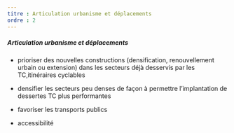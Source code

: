 ```yaml
---
titre : Articulation urbanisme et déplacements
ordre : 2
---
```

##### Articulation urbanisme et déplacements

- prioriser des nouvelles constructions (densification, renouvellement urbain ou extension) dans les secteurs déjà desservis par les TC,itinéraires cyclables

- densifier les secteurs peu denses de façon à permettre l’implantation de dessertes TC plus performantes
      
- favoriser les transports publics

-  accessibilité